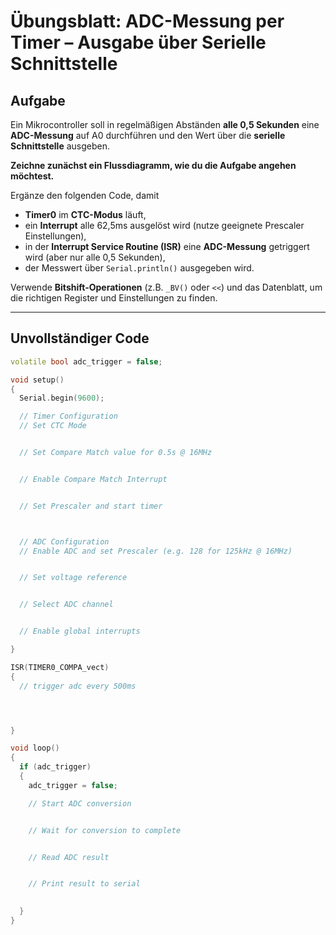 # Übungsblatt: ADC-Messung per Timer – Ausgabe über Serielle Schnittstelle

## Aufgabe

Ein Mikrocontroller soll in regelmäßigen Abständen **alle 0,5 Sekunden** eine **ADC-Messung** auf A0 durchführen und den Wert über die **serielle Schnittstelle** ausgeben.

**Zeichne zunächst ein Flussdiagramm, wie du die Aufgabe angehen möchtest.**


Ergänze den folgenden Code, damit

- **Timer0** im **CTC-Modus** läuft,
- ein **Interrupt** alle 62,5ms ausgelöst wird (nutze geeignete Prescaler Einstellungen),
- in der **Interrupt Service Routine (ISR)** eine **ADC-Messung** getriggert wird (aber nur alle 0,5 Sekunden),
- der Messwert über `Serial.println()` ausgegeben wird.

Verwende **Bitshift-Operationen** (z.B. `_BV()` oder `<<`) und das Datenblatt, um die richtigen Register und Einstellungen zu finden. 

---

## Unvollständiger Code

```cpp
volatile bool adc_trigger = false;

void setup()
{
  Serial.begin(9600);

  // Timer Configuration
  // Set CTC Mode


  // Set Compare Match value for 0.5s @ 16MHz


  // Enable Compare Match Interrupt


  // Set Prescaler and start timer



  // ADC Configuration
  // Enable ADC and set Prescaler (e.g. 128 for 125kHz @ 16MHz)


  // Set voltage reference


  // Select ADC channel


  // Enable global interrupts

}

ISR(TIMER0_COMPA_vect)
{
  // trigger adc every 500ms




}

void loop()
{
  if (adc_trigger)
  {
    adc_trigger = false;

    // Start ADC conversion


    // Wait for conversion to complete


    // Read ADC result


    // Print result to serial

    
  }
}
